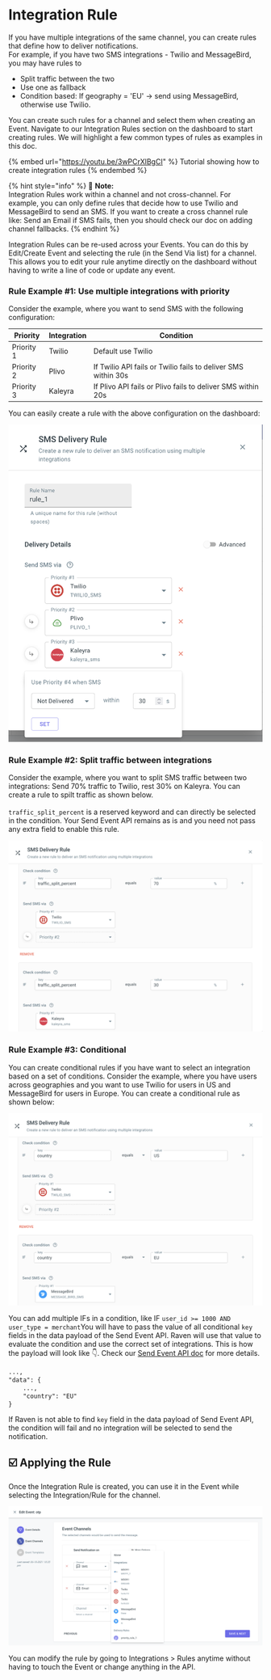 # Integration Rule

If you have multiple integrations of the same channel, you can create rules that define how to deliver notifications.\
For example, if you have two SMS integrations - Twilio and MessageBird, you may have rules to

* Split traffic between the two
* Use one as fallback
* Condition based: If geography = 'EU' -> send using MessageBird,  otherwise use Twilio.

You can create such rules for a channel and select them when creating an Event. Navigate to our Integration Rules section on the dashboard to start creating rules. We will highlight a few common types of rules as examples in this doc.

{% embed url="https://youtu.be/3wPCrXlBgCI" %}
Tutorial showing how to create integration rules
{% endembed %}

{% hint style="info" %}
📘 **Note:** \
Integration Rules work within a channel and not cross-channel. For example, you can only define rules that decide how to use Twilio and MessageBird to send an SMS. If you want to create a cross channel rule like: Send an Email if SMS fails, then you should check our doc on adding channel fallbacks.
{% endhint %}

Integration Rules can be re-used across your Events. You can do this by Edit/Create Event and selecting the rule (in the Send Via list) for a channel. This allows you to edit your rule anytime directly on the dashboard without having to write a line of code or update any event.



### Rule Example #1: Use multiple integrations with priority

Consider the example, where you want to send SMS with the following configuration:&#x20;

| Priority   | Integration | Condition                                                     |
| ---------- | ----------- | ------------------------------------------------------------- |
| Priority 1 | Twilio      | Default use Twilio                                            |
| Priority 2 | Plivo       | If Twilio API fails or Twilio fails to deliver SMS within 30s |
| Priority 3 | Kaleyra     | If Plivo API fails or Plivo fails to deliver SMS within 20s   |

You can easily create a rule with the above configuration on the dashboard:

![Priority rule](<../../.gitbook/assets/image (21).png>)



### Rule Example #2: Split traffic between integrations

Consider the example, where you want to split SMS traffic between two integrations:  Send 70% traffic to Twilio, rest 30% on Kaleyra. You can create a rule to spilt traffic as shown below.\
\
`traffic_split_percent` is a reserved keyword and can directly be selected in the condition. Your Send Event API remains as is and you need not pass any extra field to enable this rule.

![Traffic split](<../../.gitbook/assets/image (22).png>)



### Rule Example #3: Conditional

You can create conditional rules if you have want to select an integration based on a set of conditions. Consider the example, where you have users across geographies and you want to use Twilio for users in US and MessageBird for users in Europe. You can create a conditional rule as shown below:  &#x20;

![Conditional rule](<../../.gitbook/assets/image (23).png>)

You can add multiple IFs in a condition, like IF `user_id >= 1000 AND user_type = merchant`You will have to pass the value of all conditional `key` fields in the data payload of the Send Event API. Raven will use that value to evaluate the condition and use the correct set of integrations. This is how the payload will look like 👇. Check our [Send Event API doc](../../api-reference/send-event.md) for more details.&#x20;

```
...,
"data": {
    ...,
    "country": "EU" 
}
```

If Raven is not able to find `key` field in the data payload of Send Event API, the condition will fail and no integration will be selected to send the notification.

## ☑️ Applying the Rule

Once the Integration Rule is created, you can use it in the Event while selecting the Integration/Rule for the channel.

![Selecting an Integration Rule](<../../.gitbook/assets/image (27).png>)

You can modify the rule by going to Integrations > Rules anytime without having to touch the Event or change anything in the API.&#x20;
